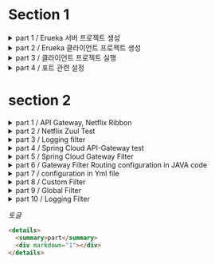 # Section 1

<details>
<summary>part 1 / Erueka 서버 프로젝트 생성</summary>
<div markdown="1">

## Created erueka server project

`@EnableEurekaServer`
선언된 어플리케이션을 Eureka 서버로 설정할 때 사용  
해당 어노테이션을 사용하면, 해당 애플리케이션은 Eureka 서버로서 동작한다.
Eureka 서버는 다른 마이크로서비스 인스턴스의 등록과 디스커버리를 관리를 한다.

```yaml
eureka:
  client:
    register-with-eureka: false # or true
    fetch-registry: false # or true
```

`register-with-eureka`
일반적으로 Eureka 서버 자체를 설정할 때 사용을 한다.  
Eureka 서버는 다른 마이크로서비스 인스턴스를 관리하고 등록하기 때문에 지금 프로젝트는 서버 자체가 다시 자기 자신에게 등록될 필요가 없기에 `false`로 설정

`fetch-registry`
Eureka 서버를 설정할 때 주로 사용됩니다.  
Eureka 서버는 자신이 등록된 인스턴스 정보를 가지고 있어야 하며, 다른 서버로부터 정보를 가져올 필요가 없기 때문에 `false`로 설정을 함

## 실행 화면

![](https://i.postimg.cc/KjVShF6G/2024-07-23-18-24-55.png)

---

</div>
</details>

<details>
<summary>part 2 / Erueka 클라이언트 프로젝트 생성</summary>
<div markdown="1">

## Created eureka client project

[user-service 프로젝트 생성](https://github.com/jae9380/user-service)  
해당 프로젝트는 Eureka 서버에 등록 할 클라이언트 프로젝트이기 때문에 part 1 에 yml설정 부분에서 Eureka 설정 값을 false 👉true 변경하여 작성  
그리고 url추가를 위해서 작성

```yaml
service-url:
  defaultZone: http://127.0.0.1:8761/eureka
```

클라이언트 프로젝트 부분에 `@EnableDiscoveryClient` 추가

이후 서버 프로젝트와 클라이언트 프로젝트를 실행하여 서버에 접속을 하면

![](https://i.postimg.cc/sfWyWHZt/2024-07-23-19-17-20.png)

위와 같이 서버에 클라이언트가 추가된 덧을 확인할 수 있다.

---

</div>
</details>

<details>
<summary>part 3 /  클라이언트 프로젝트 실행 </summary>
<div markdown="1">

## Porject testing

클라이언트 프로젝트 3개 실행시키기
포트번호를 각 1, 2, 3으로 설정
(3번의 경우, 터미널에서 아래 명령어 입력)

```cmd
mvn spring-boot:run -Dspring-boot.run.jvmArguments='-Dserver.port=9003'
```

![](https://ifh.cc/g/NzsrA9.jpg)
클라이언트 3개가 잡혀있는 것을 확인할 수 있다.

추가적으로 하나 더 실행을 하겠다.

이번에는 바탕화면에서 터미널을 이용을 한다.
`cd` 명령어를 입력하여 프로적트가 있는 위치로 이동 후

```cmd
java -jar -Dserver.port=9004 ./target/user-service-0.0.1-SNAPSHOT.jar
```

</div>
</details>

<details>
<summary>part 4 / 포트 관련 설정</summary>
<div markdown="1">

## YML file configuration for setting the port number of the client project

기존의 클라이언트의 `application.yml`파일에서 서버 포트를 지정을 했을 때
해당 프로젝트를 중복 실행을 위해서 직접 포트를 다른 값으로 지정을 하였다.
하지만 이러한 방법은 효율적이지 못 하다.

그래서 포트의 값을

```yaml
server:
  port: 0

eureka:
  instance:
    instance-id: ${spring.cloud.client.hostname}:${spring.application.instance_id:${random.value}}
```

변경하여 포트 번호를 랜덤으로 지정하는 방법으로 수정

![](https://i.postimg.cc/cLxndydV/2024-07-26-132353.png)
![](https://i.postimg.cc/N0L2r69D/2024-07-26-133542.png)
![](https://i.postimg.cc/g05Xyx3W/2024-07-26-133603.png)

[URL of the commit for the client project](https://github.com/jae9380/user-service/commit/e8ce0d8fb1ef0df3f89339ce1dab67ff9453e14d)

</div>
</details>

# section 2

<details>
<summary>part 1 / API Gateway, Netflix Ribbon </summary>
<div markdown="1">

## Role of API Gateway Service

해당 서비스는 사용자가 정의한 라우팅 설정에 따라서 각각의 엔트포인트로 클라이언트를 대신하여 요청하고 응당을 받으며 다시 클라이언트한테 전달해주는 프록시 역활을 하게된다.

시스템 내부 구조는 숨기고 외부의 요청에 대하여 적절한 형태로 응답을 하도록 한다는 장점이 있다.

![](https://i.postimg.cc/26m9zyQx/APIGateway2.png)

마이크로 서비스가 3가지 있다고 가정을 하자.

기존에는 모바일나 웹이거나 클라이언트 측에서 마이크로 서비스의 주소를 직접 이용해서 파리미터를 전달하고 요청하는 것으로 볼 수 있다. 여기서 하나의 서비스가 추가되거나, 기존 서비스의 주서가 변경 되거나 등 일이 얼어났을 때 마이크로 서비스가 독립적으로 빌드와 배포가 된다. 그러면 문제는 클라이언트 사이드에서 발생한다.

클라이언트 사이드에서 직접적으로 엔트포인트를 이용해서 호출했을 경우에는 클라이언트 사이드에 있는 어플리케이션 또한 같이 수정, 배포를 해줘야 한다.

이렇게 단일 진입점을 갖고 있는 형태로의 개발이 필요하게 되었다.

![](https://i.postimg.cc/2yGspvgv/APIGateway.png)

위 처럼 서버에 Gateway역활을 수행을 할 진입점을 하나 두고 각각의 마이크로 서비스로 요청되는 모든 정보에 대하여 일괄적으로 처리할 수 있게 만들어 준다.

어떤 방식에 있어서 직접적으로 마이크로 서비스를 호출하지 않고, 클라이언트는 Gateway만을 상대하게 한다.

이러한 `API Gateway`를 이용하게 된다면

- 인증 및 권한 부여에 대한 단일 작업 가능
- 마이크로 서비스의 검색을 통합
- 응답할 수 있는 캐싱 정보를 저장
- 정책, 회로 차단기 및 Qos 다시 시도
- 속도 제한과 로드밸런싱
- 부하 분산
- 로깅, 추적, 상관관계
- 헤더, 쿼리문 문자열 및 청구 반환
- IP에 대하여 허용, 차단 목록 관리

## Netflix Ribbon

스프링 클라우드에서 마이크로 서비스간의 통신, 하나의 마이크로 서비스에서 다른 마이크로 서비스를 호출하기 위한 방법 중 대표적인 방법은 `Rest Template`와 `Feign Client`가 있다.

- Rest Template
  `Rest Template`은 전통적으로 하나의 웹 어플리케이션에서 다른 어플리케이션을 이용하기 위해서 사용한 방법이다.

```java
RestTemplate restTemplate = new RestTemplate();
restTemplate.getForObject(http://localhost:8080/",User.class,200);
```

- Feign Client
  스프링 클라우드에서는 `Feign Client`라는 API를 이용하여 호출이 가능하다.

```java
@FeignClient("stores")
public interface StoreClient {
  @RequestMapping(method = RequestMethod.GET, value="/stores")
  List<Store> getStores();
}
```

위 처럼 특정한 인터페이스를 생성을 하고, 웹으로 따로 호출하고 싶은 추가적인 마이크로 서비스의 이름을 등록을 한다.

직접적인 서버의 주소, 포트 번호 없이 마이크로 서비스의 이름을 갖고 호출할 수 있게된다.

이러한 방법으로 스프링 클라우드에서 마이크로 서비스 간의 호출을 담담했는데, 문제는 로드 발랜서를 하기 위해서 어디에 구축해서 작업을 할 것인가가 문제이다.
초기 스프링 클라우드에서는 이러한 로드 발랜서의 역확을 담당하는 별도의 서비스 프로젝트를 위해 Ribbon이라는 서비스를 제공하기 시작했다.

> Ribbon : Client side Load Balancer

그런데 리본이라는 방식은 최근 `functional API` 또는 `React JAVA`라고 하는 방식과는 호환이 많이 안되는 방식 즉, 비동기가 처리가 잘 되지 않는 방식이기 때문에 최근에 이러한 방식을 사용하지 않는다.

그리고 `Health Check`라고 해서 해당하는 서비스가 정삭적인 동작을 하는지 확인할 수 있다.

마이크로 서비스 4가지가 있다고 했을 때, 클라이언트와 서비스 사이에 `API Gateway`를 중간에 두고 동작을 해야하는데 이러한 구조가 아닌 클라이언트 내부에 `Ribbon`이라는 서비스를 구축하여 사용을 하기 시작했다. (Client Side에 위치하고 있다.)

![](https://i.postimg.cc/9f7Cmx0H/img.png)

클라이언트 프로그램 내부에서 이동하고자 하는 마이크로 서비스의 주소 값을 직접 관리를 하는 구조다.

Client Side Load Balancer 장점으로는 IP하고, 포트 번호를 명시하는 방식이 아닌 그냥 단순히 서비스의 이름만 갖고 호출이 가능하다는 장점이 있다.

## Netflix Zuul

`Netflix Zuul`은 방금 전 확인했던 Gateway을 담당해주는 제품이다.

![](https://i.postimg.cc/WzfHJvYW/Zuul.jpg)

</div>
</details>

<details>
  <summary>part 2 / Netflix Zuul Test</summary>
  <div markdown="1"></div>

간단한 내용을 담고있는 두 가지의 서비스를 만들어 Zull이라는 Gateway에서 두 가지의 사용자의 요청이 왔을 때, 각 서비스로 잘 분산되는지 확인을 할 것이다.

[Zuul](https://github.com/jae9380/MSA-SpringCloud/tree/main/zuul-service)
[서비스 1](https://github.com/jae9380/MSA-SpringCloud/tree/main/first-service)
[서비스 2](https://github.com/jae9380/MSA-SpringCloud/tree/main/second-service)

일단 각 서비스는 각 포트에 맞는 url로 접속을 하면 간단한 문구가 출력이 되는 서비스로 구성
![](https://i.postimg.cc/MGngpjPj/2024-07-31-15-49-11.png)

다음으로 Zuul 프로젝트 생성

해당 프로젝트 메인 파일에 `@EnableZuulProxy`어노테이션 설정  
(해당 어노테이션을 설정을 하면 Zuul 프록시 서버로서의 동작을 가능하게 한다.)

![](https://i.postimg.cc/8zPqxYL4/2024-07-31-15-56-07.png)
위 처럼 yml파일에 연결할 서비스의 이름과 해당 서비스의 path, url을 설정을 하고 줄 서비스로 각 서비스로 접근을 해보자

![](https://i.postimg.cc/FKkn4Xzy/2024-07-31-15-59-18.png)  
그러면 이 처럼 문구가 잘 나타난다.

이렇게 간단한 예제를 사용하여 API Gateway 라우팅 기능을 확인했다.

</details>

<details>
  <summary>part 3 / Logging filter</summary>
  <div markdown="1"></div>

Zull fliter를 사용하기 위해서 추상클래스 ZullFiler를 상속 받고 추상 메소드를 정의하여 요청될 때 로그를 남기게 할 것이다.
![](https://i.postimg.cc/tC2X1W5r/2024-07-31-16-20-22.png)

그러면 각 메소드는 어떤 기능을 하고 어떻게 설정하는지에 대하여 알아보겠다.

- boolean shouldFilter()  
  해당 메소드는 필터의 실행 여부를 결정하는 메소드이다.

- Object run()  
  필터의 주요한 로직을 구성하는 메소드이다.  
  주로 요청을 변경하거나, 로그를 남기거나, 응답을 조작할 때 사용을 한다.

- String filterType()  
  필터의 타입을 지정한다. 필터가 어떤 타입을 갖는냐에 따라 언제 실행될지 결정한다.

  필터 타입의 예제

  - pre : 라우팅 전에 실행
  - routing : 실제 라우팅을 수행할 때 실행
  - post : 라우팅 후에 실행
  - error : 오류가 발생했을 때 실행

- int filterOrder()  
  여러개의 필터가 존재할 경우, 필터의 실행 순서를 지정한다.

</details>

<details>
  <summary>part 4 / Spring Cloud API-Gateway test</summary>
  <div markdown="1"></div>

기존에는 Tomcat이라는 서버가 작동되었을 것이다. 하지만 이번에는 Netty서버가 동작을 한다.  
 Zuul에서는 동기 방식인 Tomcat 서버를 사용을 했지만, Spring Cloud API-Gateway를 사용하면 비동기 방식인 Netty가 작동을 한다.

![](https://i.postimg.cc/jdDQDQ6c/2024-07-31-16-50-50.png)

</details>

<details>
  <summary>part 5 / Spring Cloud Gateway Filter</summary>
  <div markdown="1"></div>
  Gateway에서의 Filter는 어떻게 동작이 되는지 확인하겠다.

![](https://i.postimg.cc/DwkFWh4z/Filter.png)

클라이언트가 Gateway에게 요청을 전달하면, Gateway에서 어떤 서비스로 이동을 할 것인가 판단을 하고 이동을 한다.

</details>

<details>
  <summary>part 6 / Gateway Filter Routing configuration in JAVA code</summary>
  <div markdown="1"></div>

apigateway-service파일 내 yml파일에서 cloud 관련 설정을 주석 처리 후 자바 파일 내부에서 이를 설정을 할 것이다.

![](https://i.postimg.cc/0NvDVyZ3/2024-08-01-20-32-47.png)

위코드에서 `r.path` 부분의 값의 요청이 들어오면 `uri`부분으로 이동을 한다.  
그리고 필터 부분에서 요청과, 응답으로 두 가지로 등록을 할 수 있다.  
헤더 부분에 어떠한 값을 저장할려고 하면 `K-V`형태로 저장을 하면 된다.

( 위 코드에서 `.addRequestHeader`가 중복되어 있는데 아래의 코드를 `.addResponseHeader`로 수정)

![](https://i.postimg.cc/VLSq6Td7/2024-08-01-20-32-06.png)

이제 출력이 잘 되는지 확인을 하면
![](https://i.postimg.cc/8zZfmmJF/2024-08-01-20-39-37.png)
![](https://i.postimg.cc/7LcCpPNw/2024-08-01-20-43-53.png)
Request Header와 Response Header가 잘 나타난다.

</details>

<details>
  <summary>part 7 / configuration in Yml file</summary>
  <div markdown="1"></div>

저번 단계에서 자바 코드로 작성한 내용을 다시 yml파일에서 설정을 하기 위해서 기존에 작성한 JAVA코드는 주석처리 후, yml파일에서 주석을 해제를 한다.  
그리고 추가적인 Fliter를 설정하기 위해서
전 단게에서 작성한 Fliter 클래스에 내용 주석 처리 그리고 yml 내용 주석 해제 후

```yaml
filters:
  - AddRequestHeader = first-request, first-request-header2
  - AddResponseHeader = first-response, first-response-header2
```

추가 작성을 하고 Postman으로 테스트를 하면  
![](https://i.postimg.cc/6qS0RWf3/2024-08-02-16-31-03.png)
header값이 잘 나타나는 것을 확인 가능하다.

</details>

<details>
  <summary>part 8 / Custom Filter </summary>
  <div markdown="1"></div>

![](https://i.postimg.cc/Z5xhPnC0/2024-08-02-17-05-56.png)

`AbstractGatewayFilterFactory`를 상속을 받은 후 메소드를 재정의 하여
간단하게 로그를 출력하는 필터를 설정하였다.

이후 yml파일로 가서 기존의 작성한 필터 내용을 제거를 하고

```ymal
-filters
  -CustomFilter
```

이 처럼 커스텀 필터를 적용하고 실행을 해보면

```
... : Custom PRE filter : Request ID -> 0832b3a0-3
... : Custom POST filter : Response code -> 200 OK

```

이 처럼 콘솔 부분에 의도한 방향대로 문구가 잘 출력 되는 것을 확인 가능하다.

</details>

<details>
  <summary>part 9 / Global Filter </summary>
  <div markdown="1"></div>
  필요한 필터가 있을 경우 CustomFilter처럼 정의를 하면 되는데, 공통적인 필터가 필요할 경우 매번 작성하는 것이 아닌 GlobalFilter를 지정하여 한번에 적용 시킬 수 있다.

작성은 CustomFilter와 유사하게 작성, 그리고 설정은 yaml 파일로 돌아와서 `default-filters`로 설정

```yaml
cloud:
gateway:
  default-filters:
    - name: GlobalFilter
      args:
        baseMessage: Spring Cloud Gateway Global Filter
        preLogger: true
        postLogger: true
```

![](https://i.postimg.cc/FKkTtpZ1/Global-Filter-console.png)

</details>

<details>
  <summary>part 10 / Logging Filter</summary>
  <div markdown="1"></div>

Gateway Client -> Gateway Handler -> Global Filter -> Custom Filter -> Logging Filter -> Proxied Service

이 순서로 동작을 할 것이다.

LoggingFilter 코드 작성 후, 해당 필터 클래스를 적용을 할려고 하면 적용시킬 부분에 추가로 작성을 하면 된다.

First-Service에는 적용하지 않고, Second-Service에 적용을 하였다. 적용을 할 때 하나의 필터만 존재를 할 때 filters 부분에 name을 추가 작성을 하지 않아도 적용이 되지만, 2개 이상의 필터를 적용시킬 경우에는 name을 붙여야만 한다.  
![](https://i.postimg.cc/Lsq2rcwf/Logging-Filter-yaml.png)

콘솔 부분에서 출력된 내용을 보면 기존에 말 했던 실행 순서와는 다른 순서로 출력이 되었따.  
![](https://i.postimg.cc/cLyRgWM1/Logging-Filter-console.png)  
그 이유로는 필터의 우선 순위 설정을 높게 설정되어 있기 때문에 이러한 순서가 나타난 것이다.

```java
 OrderedGatewayFilter.HIGHEST_PRECEDENCE
//  HIGHEST_PRECEDENCE를 LOWEST_PRECEDENCE 설정을 하면 의도한 순서대로 나타날 것이다.
```

</details>

_토글_

```html
<details>
  <summary>part</summary>
  <div markdown="1"></div>
</details>
```
